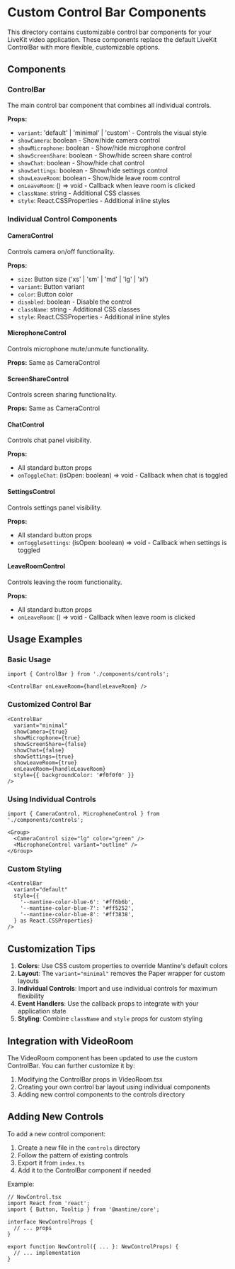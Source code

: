 # Custom Control Bar Components

This directory contains customizable control bar components for your LiveKit video application. These components replace the default LiveKit ControlBar with more flexible, customizable options.

## Components

### ControlBar
The main control bar component that combines all individual controls.

**Props:**
- `variant`: 'default' | 'minimal' | 'custom' - Controls the visual style
- `showCamera`: boolean - Show/hide camera control
- `showMicrophone`: boolean - Show/hide microphone control
- `showScreenShare`: boolean - Show/hide screen share control
- `showChat`: boolean - Show/hide chat control
- `showSettings`: boolean - Show/hide settings control
- `showLeaveRoom`: boolean - Show/hide leave room control
- `onLeaveRoom`: () => void - Callback when leave room is clicked
- `className`: string - Additional CSS classes
- `style`: React.CSSProperties - Additional inline styles

### Individual Control Components

#### CameraControl
Controls camera on/off functionality.

**Props:**
- `size`: Button size ('xs' | 'sm' | 'md' | 'lg' | 'xl')
- `variant`: Button variant
- `color`: Button color
- `disabled`: boolean - Disable the control
- `className`: string - Additional CSS classes
- `style`: React.CSSProperties - Additional inline styles

#### MicrophoneControl
Controls microphone mute/unmute functionality.

**Props:** Same as CameraControl

#### ScreenShareControl
Controls screen sharing functionality.

**Props:** Same as CameraControl

#### ChatControl
Controls chat panel visibility.

**Props:**
- All standard button props
- `onToggleChat`: (isOpen: boolean) => void - Callback when chat is toggled

#### SettingsControl
Controls settings panel visibility.

**Props:**
- All standard button props
- `onToggleSettings`: (isOpen: boolean) => void - Callback when settings is toggled

#### LeaveRoomControl
Controls leaving the room functionality.

**Props:**
- All standard button props
- `onLeaveRoom`: () => void - Callback when leave room is clicked

## Usage Examples

### Basic Usage
```tsx
import { ControlBar } from './components/controls';

<ControlBar onLeaveRoom={handleLeaveRoom} />
```

### Customized Control Bar
```tsx
<ControlBar
  variant="minimal"
  showCamera={true}
  showMicrophone={true}
  showScreenShare={false}
  showChat={false}
  showSettings={true}
  showLeaveRoom={true}
  onLeaveRoom={handleLeaveRoom}
  style={{ backgroundColor: '#f0f0f0' }}
/>
```

### Using Individual Controls
```tsx
import { CameraControl, MicrophoneControl } from './components/controls';

<Group>
  <CameraControl size="lg" color="green" />
  <MicrophoneControl variant="outline" />
</Group>
```

### Custom Styling
```tsx
<ControlBar
  variant="default"
  style={{
    '--mantine-color-blue-6': '#ff6b6b',
    '--mantine-color-blue-7': '#ff5252',
    '--mantine-color-blue-8': '#ff3838',
  } as React.CSSProperties}
/>
```

## Customization Tips

1. **Colors**: Use CSS custom properties to override Mantine's default colors
2. **Layout**: The `variant="minimal"` removes the Paper wrapper for custom layouts
3. **Individual Controls**: Import and use individual controls for maximum flexibility
4. **Event Handlers**: Use the callback props to integrate with your application state
5. **Styling**: Combine `className` and `style` props for custom styling

## Integration with VideoRoom

The VideoRoom component has been updated to use the custom ControlBar. You can further customize it by:

1. Modifying the ControlBar props in VideoRoom.tsx
2. Creating your own control bar layout using individual components
3. Adding new control components to the controls directory

## Adding New Controls

To add a new control component:

1. Create a new file in the `controls` directory
2. Follow the pattern of existing controls
3. Export it from `index.ts`
4. Add it to the ControlBar component if needed

Example:
```tsx
// NewControl.tsx
import React from 'react';
import { Button, Tooltip } from '@mantine/core';

interface NewControlProps {
  // ... props
}

export function NewControl({ ... }: NewControlProps) {
  // ... implementation
}
``` 